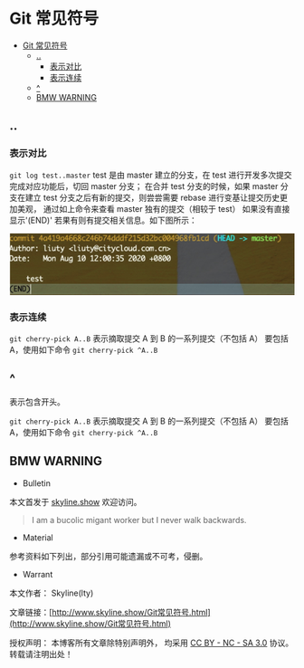 # Git 常见符号

<!-- @import "[TOC]" {cmd="toc" depthFrom=1 depthTo=6 orderedList=false} -->

<!-- code_chunk_output -->

- [Git 常见符号](#git-常见符号)
  - [..](#)
    - [表示对比](#表示对比)
    - [表示连续](#表示连续)
  - [^](#-1)
  - [BMW WARNING](#bmw-warning)

<!-- /code_chunk_output -->

## ..

### 表示对比

`git log test..master`
test 是由 master 建立的分支，在 test 进行开发多次提交完成对应功能后，切回 master 分支；
在合并 test 分支的时候，如果 master 分支在建立 test 分支之后有新的提交，则尝尝需要 rebase 进行变基让提交历史更加美观，
通过如上命令来查看 master 独有的提交（相较于 test）
如果没有直接显示'(END)'
若果有则有提交相关信息。如下图所示：

![Git常见符号20220302163532](https://raw.githubusercontent.com/skylinety/blog-pics/master/imgs/Git%E5%B8%B8%E8%A7%81%E7%AC%A6%E5%8F%B720220302163532.png)

### 表示连续

`git cherry-pick A..B`
表示摘取提交 A 到 B 的一系列提交（不包括 A）
要包括 A，使用如下命令
`git cherry-pick ^A..B`

## ^

表示包含开头。

`git cherry-pick A..B`
表示摘取提交 A 到 B 的一系列提交（不包括 A）
要包括 A，使用如下命令
`git cherry-pick ^A..B`

## BMW WARNING

- Bulletin

本文首发于 [skyline.show](http://www.skyline.show) 欢迎访问。

> I am a bucolic migant worker but I never walk backwards.

- Material

参考资料如下列出，部分引用可能遗漏或不可考，侵删。

>  

- Warrant

本文作者： Skyline(lty)

文章链接：[http://www.skyline.show/Git常见符号.html](http://www.skyline.show/Git常见符号.html)

授权声明： 本博客所有文章除特别声明外， 均采用 [CC BY - NC - SA 3.0](https://creativecommons.org/licenses/by-nc-sa/3.0/deed.zh) 协议。 转载请注明出处！
